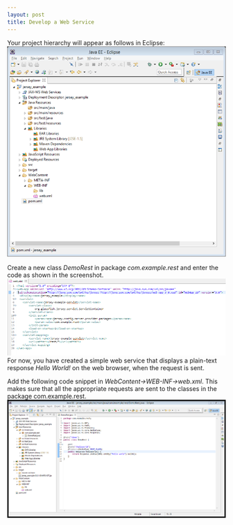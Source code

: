```yaml
---
layout: post
title: Develop a Web Service
---
```


Your project hierarchy will appear as follows in Eclipse:
![Image for Screenshot_16](https://raw.githubusercontent.com/ss37/jersey_example/gh-pages/public/images/screenshot_16.png "Screenshot_16")

Create a new class *DemoRest* in package *com.example.rest* and enter the code as shown in the screenshot.
![Image for Screenshot_17](https://raw.githubusercontent.com/ss37/jersey_example/gh-pages/public/images/screenshot_17.png "Screenshot_17")
For now, you have created a simple web service that displays a plain-text response *Hello World!* on the web browser, when the request is sent.

Add the following code snippet in *WebContent->WEB-INF->web.xml*. This makes sure that all the appropriate requests are sent to the classes in the package com.example.rest.
![Image for Screenshot_18](https://raw.githubusercontent.com/ss37/jersey_example/gh-pages/public/images/screenshot_18.PNG "Screenshot_18")
